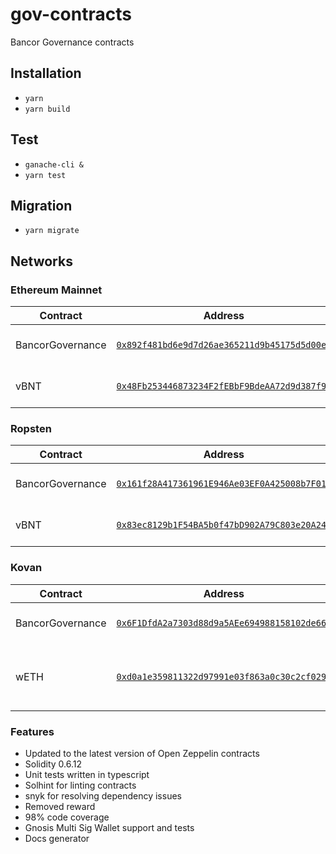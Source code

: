 # gov-contracts
Bancor Governance contracts

## Installation

- `yarn`
- `yarn build`

## Test

- `ganache-cli &`
- `yarn test`

## Migration

- `yarn migrate`

## Networks

### Ethereum Mainnet

| Contract             | Address                                      | Comment                              |
|----------------------|----------------------------------------------|--------------------------------------|
| BancorGovernance     | [`0x892f481bd6e9d7d26ae365211d9b45175d5d00e4`](https://etherscan.io/address/0x892f481bd6e9d7d26ae365211d9b45175d5d00e4) | Bancor Governance Contract           |
| vBNT                 | [`0x48Fb253446873234F2fEBbF9BdeAA72d9d387f94`](https://etherscan.io/address/0x48Fb253446873234F2fEBbF9BdeAA72d9d387f94) | Bancor Governance Token              |

### Ropsten

| Contract             | Address                                      | Comment                              |
|----------------------|----------------------------------------------|--------------------------------------|
| BancorGovernance     | [`0x161f28A417361961E946Ae03EF0A425008b7F01B`](https://ropsten.etherscan.io/address/0x161f28A417361961E946Ae03EF0A425008b7F01B) | Bancor Governance Contract           |
| vBNT                 | [`0x83ec8129b1F54BA5b0f47bD902A79C803e20A249`](https://ropsten.etherscan.io/address/0x83ec8129b1F54BA5b0f47bD902A79C803e20A249) | Bancor Governance Token              |

### Kovan

| Contract             | Address                                      | Comment                              |
|----------------------|----------------------------------------------|--------------------------------------|
| BancorGovernance     | [`0x6F1DfdA2a7303d88d9a5AEe694988158102de668`](https://kovan.etherscan.io/address/0x6F1DfdA2a7303d88d9a5AEe694988158102de668) | Bancor Governance Contract           |
| wETH                 | [`0xd0a1e359811322d97991e03f863a0c30c2cf029c`](https://kovan.etherscan.io/address/0xd0a1e359811322d97991e03f863a0c30c2cf029c) | Wrapped ETH configured as vote Token |


### Features
- Updated to the latest version of Open Zeppelin contracts
- Solidity 0.6.12
- Unit tests written in typescript
- Solhint for linting contracts
- snyk for resolving dependency issues
- Removed reward
- 98% code coverage
- Gnosis Multi Sig Wallet support and tests
- Docs generator
